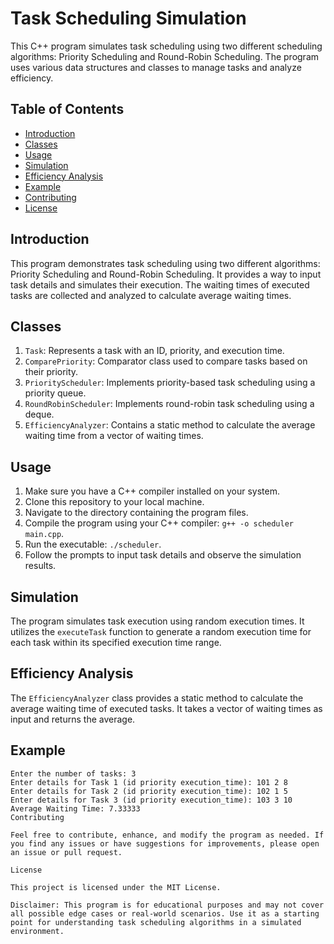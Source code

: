 # Task Scheduling Simulation

This C++ program simulates task scheduling using two different scheduling algorithms: Priority Scheduling and Round-Robin Scheduling. The program uses various data structures and classes to manage tasks and analyze efficiency.

## Table of Contents
- [Introduction](#introduction)
- [Classes](#classes)
- [Usage](#usage)
- [Simulation](#simulation)
- [Efficiency Analysis](#efficiency-analysis)
- [Example](#example)
- [Contributing](#contributing)
- [License](#license)

## Introduction
This program demonstrates task scheduling using two different algorithms: Priority Scheduling and Round-Robin Scheduling. It provides a way to input task details and simulates their execution. The waiting times of executed tasks are collected and analyzed to calculate average waiting times.

## Classes
1. `Task`: Represents a task with an ID, priority, and execution time.
2. `ComparePriority`: Comparator class used to compare tasks based on their priority.
3. `PriorityScheduler`: Implements priority-based task scheduling using a priority queue.
4. `RoundRobinScheduler`: Implements round-robin task scheduling using a deque.
5. `EfficiencyAnalyzer`: Contains a static method to calculate the average waiting time from a vector of waiting times.

## Usage
1. Make sure you have a C++ compiler installed on your system.
2. Clone this repository to your local machine.
3. Navigate to the directory containing the program files.
4. Compile the program using your C++ compiler: `g++ -o scheduler main.cpp`.
5. Run the executable: `./scheduler`.
6. Follow the prompts to input task details and observe the simulation results.

## Simulation
The program simulates task execution using random execution times. It utilizes the `executeTask` function to generate a random execution time for each task within its specified execution time range.

## Efficiency Analysis
The `EfficiencyAnalyzer` class provides a static method to calculate the average waiting time of executed tasks. It takes a vector of waiting times as input and returns the average.

## Example
```plaintext
Enter the number of tasks: 3
Enter details for Task 1 (id priority execution_time): 101 2 8
Enter details for Task 2 (id priority execution_time): 102 1 5
Enter details for Task 3 (id priority execution_time): 103 3 10
Average Waiting Time: 7.33333
Contributing

Feel free to contribute, enhance, and modify the program as needed. If you find any issues or have suggestions for improvements, please open an issue or pull request.

License

This project is licensed under the MIT License.

Disclaimer: This program is for educational purposes and may not cover all possible edge cases or real-world scenarios. Use it as a starting point for understanding task scheduling algorithms in a simulated environment.


